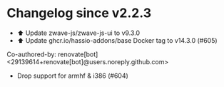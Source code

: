 # Changelog since v2.2.3
- ⬆️ Update zwave-js/zwave-js-ui to v9.3.0 
- ⬆️ Update ghcr.io/hassio-addons/base Docker tag to v14.3.0 (#605)

Co-authored-by: renovate[bot] <29139614+renovate[bot]@users.noreply.github.com> 
- Drop support for armhf & i386 (#604) 
